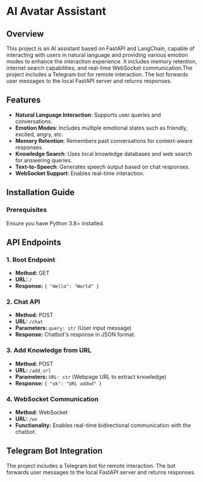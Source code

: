 # AI Avatar Assistant

## Overview

This project is an AI assistant based on FastAPI and LangChain, capable of interacting with users in natural language and providing various emotion modes to enhance the interaction experience. It includes memory retention, internet search capabilities, and real-time WebSocket communication.The project includes a Telegram bot for remote interaction. The bot forwards user messages to the local FastAPI server and returns responses.

## Features

- **Natural Language Interaction**: Supports user queries and conversations.
- **Emotion Modes**: Includes multiple emotional states such as friendly, excited, angry, etc.
- **Memory Retention**: Remembers past conversations for context-aware responses.
- **Knowledge Search**: Uses local knowledge databases and web search for answering queries.
- **Text-to-Speech**: Generates speech output based on chat responses.
- **WebSocket Support**: Enables real-time interaction.

## Installation Guide

### Prerequisites

Ensure you have Python 3.8+ installed.

## API Endpoints

### 1. Root Endpoint

- **Method:** GET
- **URL:** `/`
- **Response:** `{ "Hello": "World" }`

### 2. Chat API

- **Method:** POST
- **URL:** `/chat`
- **Parameters:** `query: str` (User input message)
- **Response:** Chatbot's response in JSON format.

### 3. Add Knowledge from URL

- **Method:** POST
- **URL:** `/add_url`
- **Parameters:** `URL: str` (Webpage URL to extract knowledge)
- **Response:** `{ "ok": "URL added" }`

### 4. WebSocket Communication

- **Method:** WebSocket
- **URL:** `/ws`
- **Functionality:** Enables real-time bidirectional communication with the chatbot.

## Telegram Bot Integration

The project includes a Telegram bot for remote interaction. The bot forwards user messages to the local FastAPI server and returns responses.
